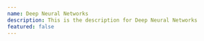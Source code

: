 ```yaml
---
name: Deep Neural Networks
description: This is the description for Deep Neural Networks
featured: false
---
```

